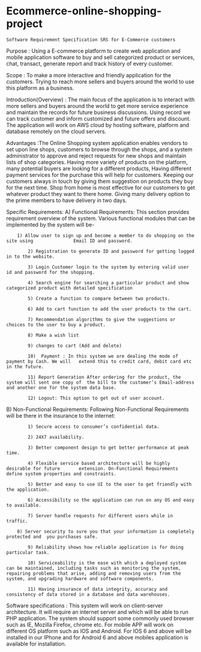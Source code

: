 # Ecommerce-online-shopping-project

	Software Requirement Specification SRS for E-Commerce customers


Purpose : Using a E-commerce platform to create web application and mobile application software to buy and sell categorized product or services, chat, transact, generate report and track history of every customer.

Scope : To make a more interactive and friendly application for the customers. Trying to reach more sellers and buyers around the world to use this platform as a business.

Introduction(Overview) : The main focus of the application is to interact with more sellers and buyers around the world to get more service experience  and maintain the records for future business discussions. Using record we can track customer and inform customized and future offers and discount. The application will work on AWS cloud by hosting software, platform and database remotely on the cloud servers.

Advantages :The  Online Shopping system application  enables vendors to set upon line shops, customers to browse through the shops, and a system administrator to approve and reject requests for new shops and maintain lists of shop categories. Having more variety of products on the platform, many potential buyers are looking for a different products, Having different payment services for the purchase this will help for customers. Keeping our customers always in touch by giving them suggestion on products they buy for the next time. Shop from home is most effective for our customers to get whatever product they want to there home. Giving many delivery option to the prime members to have delivery in two days.


Specific Requirements:
A)	Functional Requirements: This section provides requirement overview of the system.    Various functional modules that can be implemented by the system will be-
	
		1) Allow user to sign up and become a member to do shopping on the site using               Email ID and password. 			
					
			2) Registration to generate ID and password for getting logged in to the website.
			
			3) Login Customer login to the system by entering valid user id and password for the shopping.
			
			4) Search engine for searching a particular product and show categorized product with detailed specification
			
			5) Create a function to compare between two products.
			
			6) Add to cart function to add the user products to the cart.
			
			7) Recommendation algorithms to give the suggestions or choices to the user to buy a product.
			
			8) Make a wish list 
			
			9) changes to cart (Add and delete) 
			
			10)  Payment : In this system we are dealing the mode of payment by Cash. We will   extend this to credit card, debit card etc in the future.
			
			11) Report Generation After ordering for the product, the system will sent one copy of 	the bill to the customer’s Email-address and another one for the system data base.
			
			12) Logout: This option to get out of user account.
			
			

B) Non-Functional Requirements: Following Non-Functional Requirements will be there in the insurance to the internet:
			
			1) Secure access to consumer’s confidential data.
			
			2) 24X7 availability.
			
			3) Better component design to get better performance at peak time.
			
			4) Flexible service based architecture will be highly desirable for future       extension. On-Functional Requirements define system properties and constraints.
			 
			5) Better and easy to use UI to the user to get friendly with the application.
			 
			6) Accessibility so the application can run on any OS and easy to available.
			
			7) Server handle requests for different users while in traffic.
			
		8) Server security to sure you that your information is completely protected and  you purchases safe.
			
			9) Reliability shows how reliable application is for doing particular task.
			
			10) Serviceability is the ease with which a deployed system can be maintained, including tasks such as monitoring the system, repairing problems that arise, adding and removing users from the system, and upgrading hardware and software components. 
			
			11) Having insurance of data integrity, accuracy and consistency of data stored in a database and data warehouses.
			
				
Software specifications :
			This system will work on client-server architecture. It will require an internet server and which will be able to run PHP application. The system should support some commonly used browser such as IE, Mozilla Firefox, chrome  etc.
			For mobile APP will work on different OS platform such as IOS and Android. For IOS 6 and above will be installed in our IPhone and for Android 6 and above mobiles application is available for installation.
			
